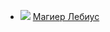 * ![](/books/sf_fantasy/Руслан%20Мельников/Магиер%20Лебиус.jpg) [Магиер Лебиус](/books/sf_fantasy/Руслан%20Мельников/Магиер%20Лебиус)